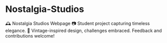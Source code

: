# Nostalgia-Studios
🕰️ Nostalgia Studios Webpage  📷 Student project capturing timeless elegance. 📸 Vintage-inspired design, challenges embraced. Feedback and contributions welcome!
